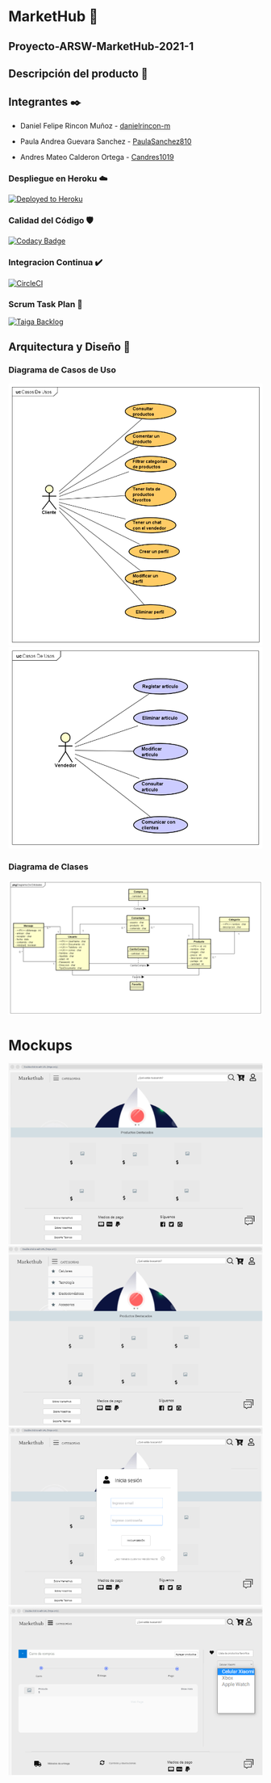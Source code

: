 # MarketHub 🛒

## Proyecto-ARSW-MarketHub-2021-1

## Descripción del producto 📄

## Integrantes ✒️

- Daniel Felipe Rincon Muñoz - [danielrincon-m](https://github.com/danielrincon-m)


- Paula Andrea Guevara Sanchez - [PaulaSanchez810](https://github.com/PaulaSanchez810)


- Andres Mateo Calderon Ortega - [Candres1019](https://github.com/Candres1019)

### Despliegue en Heroku ☁️

[![Deployed to Heroku](https://www.herokucdn.com/deploy/button.png)](https://markethub-arsw.herokuapp.com)

### Calidad del Código 🛡️

[![Codacy Badge](https://app.codacy.com/project/badge/Grade/8548ce8a709f4823b8412095ad8c2609)](https://www.codacy.com/gh/Los-Picateclas-ECI/Proyecto-ARSW-MarketHub-2021-1/dashboard?utm_source=github.com&amp;utm_medium=referral&amp;utm_content=Los-Picateclas-ECI/Proyecto-ARSW-MarketHub-2021-1&amp;utm_campaign=Badge_Grade)

### Integracion Continua ✔️

[![CircleCI](https://circleci.com/gh/Los-Picateclas-ECI/Proyecto-ARSW-MarketHub-2021-1.svg?style=svg)](https://app.circleci.com/pipelines/github/Los-Picateclas-ECI/Proyecto-ARSW-MarketHub-2021-1)

### Scrum Task Plan 🎤

[![Taiga Backlog](https://images.assets-landingi.com/jvS0A3Tm24feIBqs/logo_horizontal.png)](https://tree.taiga.io/project/candres1019-proyecto-arsw-markethub-2021-1/backlog)

## Arquitectura y Diseño 🔧

### Diagrama de Casos de Uso

![](./Img/DiagramaCasodeUsoComprador.png)
![](./Img/DiagramaCasodeUsovenderdor.png)

### Diagrama de Clases

![](./Img/EntidadRelacionDB.png)

# Mockups

![](https://github.com/Los-Picateclas-ECI/Proyecto-ARSW-MarketHub-2021-1/blob/main/Img/Mockups-vista1.png)
![](https://github.com/Los-Picateclas-ECI/Proyecto-ARSW-MarketHub-2021-1/blob/main/Img/Mockups-vista2.png)
![](https://github.com/Los-Picateclas-ECI/Proyecto-ARSW-MarketHub-2021-1/blob/main/Img/Mockups-vista3.png)
![](https://github.com/Los-Picateclas-ECI/Proyecto-ARSW-MarketHub-2021-1/blob/main/Img/Mockups-vista4.png)

